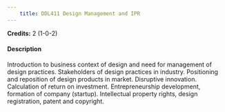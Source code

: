 ```yaml
---
    title: DDL411 Design Management and IPR
---
```

**Credits:** 2 (1-0-2)



#### Description 
Introduction to business context of design and need for management of design practices. Stakeholders of design practices in industry. Positioning and reposition of design products in market. Disruptive innovation. Calculation of return on investment. Entrepreneurship development, formation of company (startup). Intellectual property rights, design registration, patent and copyright.